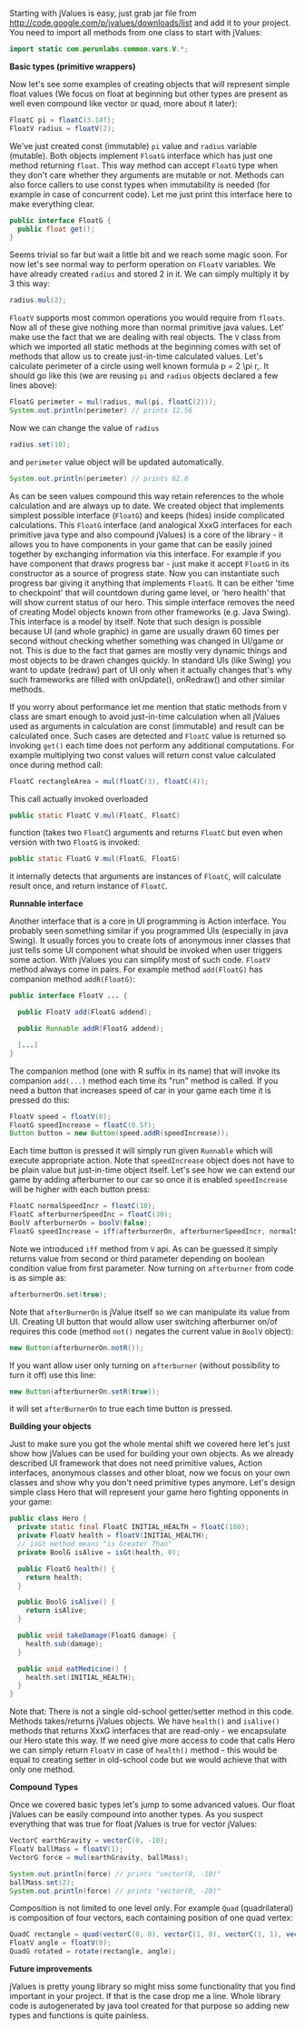 
Starting with jValues is easy, just grab jar file from http://code.google.com/p/jvalues/downloads/list and add it to your project. You need to import all methods from one class to start with jValues:

```java
import static com.perunlabs.common.vars.V.*;
```

**Basic types (primitive wrappers)**

Now let's see some examples of creating objects that will represent simple float values (We focus on float at beginning but other types are present as well even compound like vector or quad, more about it later):

```java
FloatC pi = floatC(3.14f);
FloatV radius = floatV(2);
```

We've just created const (immutable) `pi` value and `radius` variable (mutable). Both objects implement `FloatG` interface which has just one method returning `float`. This way method can accept `FloatG` type when they don't care whether they arguments are mutable or not. Methods can also force callers to use const types when immutability is needed (for example in case of concurrent code). Let me just print this interface here to make everything clear.

```java
public interface FloatG {
  public float get();
}
```

Seems trivial so far but wait a little bit and we reach some magic soon. For now let's see normal way to perform operation on `FloatV` variables. We have already created `radius` and stored 2 in it. We can simply multiply it by 3 this way:

```java
radius.mul(2);
```

`FloatV` supports most common operations you would require from `floats`. Now all of these give nothing more than normal primitive java values. Let' make use the fact that we are dealing with real objects. The `V` class from which we imported all static methods at the beginning comes with set of methods that allow us to create just-in-time calculated values. Let's calculate perimeter of a circle using well known formula p = 2 \pi r\,. It should go like this (we are reusing `pi` and `radius` objects declared a few lines above):

```java
FloatG perimeter = mul(radius, mul(pi, floatC(2)));
System.out.println(perimeter) // prints 12.56
```

Now we can change the value of `radius`

```java
radius.set(10);
```

and `perimeter` value object will be updated automatically.

```java
System.out.println(perimeter) // prints 62.8
```

As can be seen values compound this way retain references to the whole calculation and are always up to date. We created object that implements simplest possible interface (`FloatG`) and keeps (hides) inside complicated calculations. This `FloatG` interface (and analogical XxxG interfaces for each primitive java type and also compound jValues) is a core of the library - it allows you to have components in your game that can be easily joined together by exchanging information via this interface. For example if you have component that draws progress bar - just make it accept `FloatG` in its constructor as a source of progress state. Now you can instantiate such progress bar giving it anything that implements `FloatG`. It can be either 'time to checkpoint' that will countdown during game level, or 'hero health' that will show current status of our hero. This simple interface removes the need of creating Model objects known from other frameworks (e.g. Java Swing). This interface is a model by itself.
Note that such design is possible because UI (and whole graphic) in game are usually drawn 60 times per second without checking whether something was changed in UI/game or not. This is due to the fact that games are mostly very dynamic things and most objects to be drawn changes quickly. In standard UIs (like Swing) you want to update (redraw) part of UI only when it actually changes that's why such frameworks are filled with onUpdate(), onRedraw() and other similar methods.

If you worry about performance let me mention that static methods from `V` class are smart enough to avoid just-in-time calculation when all jValues used as arguments in calculation are const (immutable) and result can be calculated once. Such cases are detected and `FloatC` value is returned so invoking `get()` each time does not perform any additional computations. For example multiplying two const values will return const value calculated once during method call:

```java
FloatC rectangleArea = mul(floatC(3), floatC(4));
```

This call actually invoked overloaded  

```java
public static FloatC V.mul(FloatC, FloatC)
```

function (takes two `FloatC`) arguments and returns `FloatC` but even when version with two `FloatG` is invoked:

```java
public static FloatG V.mul(FloatG, FloatG)
```

it internally detects that arguments are instances of `FloatC`, will calculate result once, and return instance of `FloatC`.


**Runnable interface**

Another interface that is a core in UI programming is Action interface. You probably seen something similar if you programmed UIs (especially in java Swing). It usually forces you to create lots of anonymous inner classes that just tells some UI component what should be invoked when user triggers some action. With jValues you can simplify most of such code. `FloatV` method always come in pairs. For example method `add(FloatG)` has companion method `addR(FloatG)`:

```java
public interface FloatV ... {

  public FloatV add(FloatG addend);

  public Runnable addR(FloatG addend); 

  [...] 
} 
```

The companion method (one with R suffix in its name) that will invoke its companion `add(...)` method each time its "run" method is called. If you need a button that increases speed of car in your game each time it is pressed do this:

```java
FloatV speed = floatV(0);
FloatG speedIncrease = floatC(0.5f); 
Button button = new Button(speed.addR(speedIncrease));
```

Each time button is pressed it will simply run given `Runnable` which will execute appropriate action. Note that `speedIncrease` object does not have to be plain value but just-in-time object itself. Let's see how we can extend our game by adding afterburner to our car so once it is enabled `speedIncrease` will be higher with each button press:

```java
FloatC normalSpeedIncr = floatC(10);
FloatC afterburnerSpeedInc = floatC(30);
BoolV afterburnerOn = boolV(false);
FloatG speedIncrease = iff(afterburnerOn, afterburnerSpeedIncr, normalSpeedIncr);
```

Note we introduced `iff` method from `V` api. As can be guessed it simply returns value from second or third parameter depending on boolean condition value from first parameter. Now turning on `afterburner` from code is as simple as:

```java
afterburnerOn.set(true);
```

Note that `afterBurnerOn` is jValue itself so we can manipulate its value from UI. Creating UI button that would allow user switching afterburner on/of requires this code (method `not()` negates the current value in `BoolV` object):

```java
new Button(afterburnerOn.notR());
```

If you want allow user only turning on `afterburner` (without possibility to turn it off) use this line:

```java
new Button(afterburnerOn.setR(true));
```

it will set `afterBurnerOn` to true each time button is pressed.


**Building your objects**

Just to make sure you got the whole mental shift we covered here let's just show how jValues can be used for building your own objects. As we already described UI framework that does not need primitive values, Action interfaces, anonymous classes and other bloat, now we focus on your own classes and show why you don't need primitive types anymore. Let's design simple class Hero that will represent your game hero fighting opponents in your game:

```java
public class Hero {
  private static final FloatC INITIAL_HEALTH = floatC(100); 
  private FloatV health = floatV(INITIAL_HEALTH);
  // isGt method means "is Greater Than" 
  private BoolG isAlive = isGt(health, 0);

  public FloatG health() {
    return health; 
  }

  public BoolG isAlive() {
    return isAlive;
  }

  public void takeDamage(FloatG damage) {
    health.sub(damage); 
  }

  public void eatMedicine() {
    health.set(INITIAL_HEALTH); 
  }
}
```

Note that: There is not a single old-school getter/setter method in this code. Methods takes/returns jValues objects. We have `health()` and `isAlive()` methods that returns XxxG interfaces that are read-only - we encapsulate our Hero state this way. If we need give more access to code that calls Hero we can simply return `FloatV` in case of `health()` method - this would be equal to creating setter in old-school code but we would achieve that with only one method.


**Compound Types**

Once we covered basic types let's jump to some advanced values. Our float jValues can be easily compound into another types. As you suspect everything that was true for float jValues is true for vector jValues:

```java
VectorC earthGravity = vectorC(0, -10);
FloatV ballMass = floatV(1);
VectorG force = mul(earthGravity, ballMass);

System.out.println(force) // prints "vector(0, -10)"
ballMass.set(2);
System.out.println(force) // prints "vector(0, -20)"
```

Composition is not limited to one level only. For example `Quad` (quadrilateral) is composition of four vectors, each containing position of one quad vertex:

```java
QuadC rectangle = quad(vectorC(0, 0), vectorC(1, 0), vectorC(1, 1), vectorC(0, 1));
FloatV angle = floatV(0);
QuadG rotated = rotate(rectangle, angle);
```

**Future improvements**

jValues is pretty young library so might miss some functionality that you find important in your project. If that is the case drop me a line. Whole library code is autogenerated by java tool created for that purpose so adding new types and functions is quite painless.
